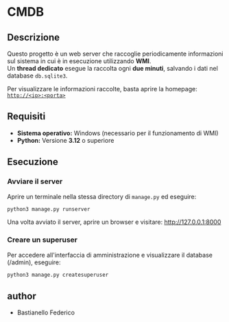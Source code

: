 # CMDB

## Descrizione

Questo progetto è un web server che raccoglie periodicamente informazioni sul sistema in cui è in esecuzione utilizzando **WMI**.  
Un **thread dedicato** esegue la raccolta ogni **due minuti**, salvando i dati nel database `db.sqlite3`.  

Per visualizzare le informazioni raccolte, basta aprire la homepage:  
[`http://<ip>:<porta>`](http://<ip>:<porta>)

## Requisiti

- **Sistema operativo:** Windows (necessario per il funzionamento di WMI)  
- **Python:** Versione **3.12** o superiore  

## Esecuzione

### Avviare il server

Aprire un terminale nella stessa directory di `manage.py` ed eseguire:  

```sh
python3 manage.py runserver
```

Una volta avviato il server, aprire un browser e visitare:
http://127.0.0.1:8000

### Creare un superuser

Per accedere all'interfaccia di amministrazione e visualizzare il database (/admin), eseguire:

```sh
python3 manage.py createsuperuser
```

## author

- Bastianello Federico
